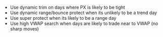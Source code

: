 - Use dynamic trim on days where PX is likely to be tight
- Use dynamic range/bounce protect when its unlikely to be a trend day
- Use super protect when its likely to be a range day
- Use high VWAP search when days are likely to trade near to VWAP (no sharp moves)